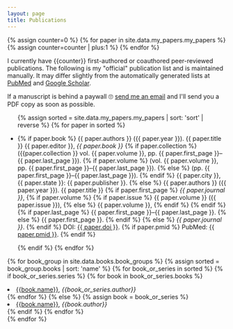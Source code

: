 ```yaml
---
layout: page
title: Publications
---
```


{% assign counter=0 %}
{% for paper in site.data.my_papers.my_papers %}
  {% assign counter=counter | plus:1 %}
{% endfor %}

I currently have {{counter}} first-authored or coauthored peer-reviewed publications. The
following is my "official" publication list and is maintained manually. It may differ
slightly from the automatically generated lists at
[PubMed](https://www.ncbi.nlm.nih.gov/pubmed/?term=mathias+sr%5BAuthor%5D) and
[Google Scholar](https://scholar.google.com/citations?user=fRRZs_4AAAAJ&hl=en).

If a manuscript is behind a paywall 🙄 
[send me an email](mailto:reprints@crackedbassoon.com) and I'll send you a PDF copy as
soon as possible.

<ul>
{% assign sorted = site.data.my_papers.my_papers | sort: 'sort' | reverse %}
{% for paper in sorted %}
  <p><li>
  {% if paper.book %}
    {{ paper.authors }}
    ({{ paper.year }}).
    {{ paper.title }}
    {{ paper.editor }},
    <i>{{ paper.book }}</i>
    {% if paper.collection %}
      ({{paper.collection }} vol. {{ paper.volume }}, pp. {{ paper.first_page }}–{{ paper.last_page }}).
    {% if paper.volume %}
      (vol. {{ paper.volume }}, pp. {{ paper.first_page }}–{{ paper.last_page }}).
    {% else %}
      (pp. {{ paper.first_page }}–{{ paper.last_page }}).
    {% endif %}
    {{ paper.city }}, {{ paper.state }}: {{ paper.publisher }}.
  {% else %}
    {{ paper.authors }}
    ({{ paper.year }}).
    {{ paper.title }}
    {% if paper.first_page %}
      <i>{{ paper.journal }}</i>,
      {% if paper.volume %}
        {% if paper.issue %}
          {{ paper.volume }} ({{ paper.issue }}),
        {% else %}
           {{ paper.volume }},
        {% endif %}
      {% endif %}
      {% if paper.last_page %}
        {{ paper.first_page }}–{{ paper.last_page }}.
      {% else %}
        {{ paper.first_page }}.
      {% endif %}
    {% else %}
      <i>{{ paper.journal }}</i>.
    {% endif %}
    DOI: <a href="{{ paper.doi_link }}" class="break">{{ paper.doi }}</a>.
    {% if paper.pmid %}
      PubMed: <a href="{{ paper.pmid_link }}" class="break">{{ paper.pmid }}</a>.
    {% endif %}
    </li></p>
  {% endif %}
{% endfor %}
</ul>

{% for book_group in site.data.books.book_groups %}
    {% assign sorted = book_group.books | sort: 'name' %}
    {% for book_or_series in sorted %}
        {% if book_or_series.series %}
            {% for book in book_or_series.books %}
                <li>
                    <a href="{{book.amazon_link}}">{{book.name}}</a>,
                    <i class="no-wrap">{{book_or_series.author}}</i>
                </li>
            {% endfor %}
        {% else %}
            {% assign book = book_or_series %}
            <li class="{{class}}">
                <a href="{{book.amazon_link}}">{{book.name}}</a>,
                <i class="no-wrap">{{book.author}}</i>
            </li>
        {% endif %}
    {% endfor %}
    <br/>
{% endfor %}

